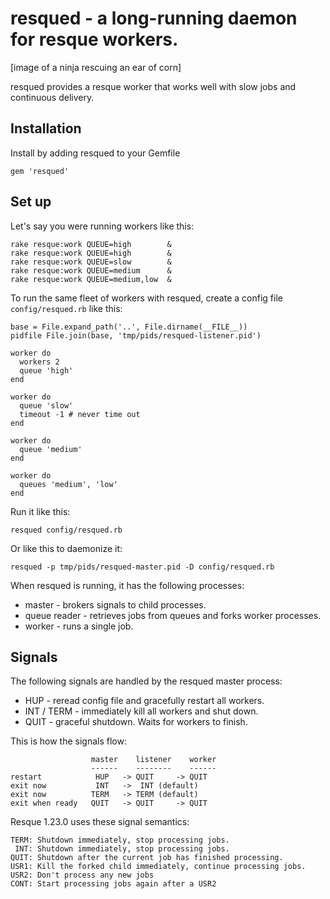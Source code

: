 # resqued - a long-running daemon for resque workers.

[image of a ninja rescuing an ear of corn]

resqued provides a resque worker that works well with
slow jobs and continuous delivery.

## Installation

Install by adding resqued to your Gemfile

    gem 'resqued'

## Set up

Let's say you were running workers like this:

    rake resque:work QUEUE=high        &
    rake resque:work QUEUE=high        &
    rake resque:work QUEUE=slow        &
    rake resque:work QUEUE=medium      &
    rake resque:work QUEUE=medium,low  &

To run the same fleet of workers with resqued, create a config file
`config/resqued.rb` like this:

    base = File.expand_path('..', File.dirname(__FILE__))
    pidfile File.join(base, 'tmp/pids/resqued-listener.pid')

    worker do
      workers 2
      queue 'high'
    end

    worker do
      queue 'slow'
      timeout -1 # never time out
    end

    worker do
      queue 'medium'
    end

    worker do
      queues 'medium', 'low'
    end

Run it like this:

    resqued config/resqued.rb

Or like this to daemonize it:

    resqued -p tmp/pids/resqued-master.pid -D config/resqued.rb

When resqued is running, it has the following processes:

* master - brokers signals to child processes.
* queue reader - retrieves jobs from queues and forks worker processes.
* worker - runs a single job.

## Signals

The following signals are handled by the resqued master process:

* HUP - reread config file and gracefully restart all workers.
* INT / TERM - immediately kill all workers and shut down.
* QUIT - graceful shutdown. Waits for workers to finish.

This is how the signals flow:

```
                  master    listener    worker
                  ------    --------    ------
restart            HUP   -> QUIT     -> QUIT
exit now           INT   ->  INT (default)
exit now          TERM   -> TERM (default)
exit when ready   QUIT   -> QUIT     -> QUIT
```

Resque 1.23.0 uses these signal semantics:

```
TERM: Shutdown immediately, stop processing jobs.
 INT: Shutdown immediately, stop processing jobs.
QUIT: Shutdown after the current job has finished processing.
USR1: Kill the forked child immediately, continue processing jobs.
USR2: Don't process any new jobs
CONT: Start processing jobs again after a USR2
```
